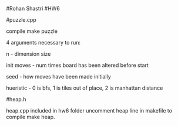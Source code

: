 #Rohan Shastri
#HW6

#puzzle.cpp

compile make puzzle 

4 arguments necessary to run:

n - dimension size

init moves - num times board 
has been altered before start

seed - how moves have been 
made initially

hueristic - 0 is bfs, 1 is 
tiles out of place, 2 is 
manhattan distance


#heap.h

heap.cpp included in hw6 folder
uncomment heap line in 
makefile to compile
make heap.
